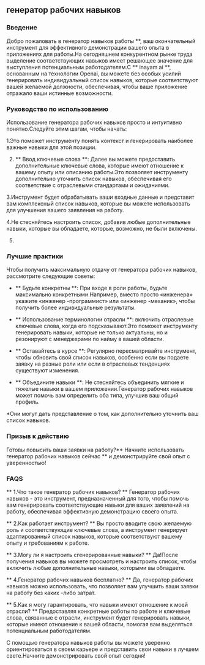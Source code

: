 ## генератор рабочих навыков

### Введение
Добро пожаловать в генератор навыков работы **, ваш окончательный инструмент для эффективного демонстрации вашего опыта в приложениях для работы.На сегодняшнем конкурентном рынке труда выделение соответствующих навыков имеет решающее значение для выступления потенциальным работодателям.С ** inayam ai **, основанным на технологии Openai, вы можете без особых усилий генерировать индивидуальный список навыков, которые соответствуют вашей желаемой должности, обеспечивая, чтобы ваше приложение отражало ваши истинные возможности.

### Руководство по использованию
Использование генератора рабочих навыков просто и интуитивно понятно.Следуйте этим шагам, чтобы начать:

1.Это поможет инструменту понять контекст и генерировать наиболее важные навыки для этой позиции.

2. ** Ввод ключевые слова **: Далее вы можете предоставить дополнительные ключевые слова, которые имеют отношение к вашему опыту или описанию работы.Это позволяет инструменту дополнительно уточнить список навыков, обеспечивая его соответствие с отраслевыми стандартами и ожиданиями.

3.Инструмент будет обрабатывать ваши входные данные и представит вам комплексный список навыков, которые вы можете использовать для улучшения вашего заявления на работу.

4.Не стесняйтесь настроить список, добавив любые дополнительные навыки, которые вы обладаете, которые, возможно, не были включены.

5.

### Лучшие практики
Чтобы получить максимальную отдачу от генератора рабочих навыков, рассмотрите следующие советы:

- ** Будьте конкретны **: При входе в роли работы, будьте максимально конкретными.Например, вместо просто «инженера» укажите «инженер -программист» или «инженер -механик», чтобы получить более индивидуальные результаты.

- ** Использование терминологии отрасли **: включить отраслевые ключевые слова, когда его подсказывают.Это поможет инструменту генерировать навыки, которые не только актуальны, но и резонируют с менеджерами по найму в вашей области.

- ** Оставайтесь в курсе **: Регулярно пересматривайте инструмент, чтобы обновить свой список навыков, особенно если вы подаете заявку на разные роли или если в отраслевых тенденциях существуют изменения.

- ** Объедините навыки **: Не стесняйтесь объединить мягкие и тяжелые навыки в вашем приложении.Генератор рабочих навыков может помочь вам определить оба типа, улучшив ваш общий профиль.

*Они могут дать представление о том, как дополнительно уточнить ваш список навыков.

### Призыв к действию
Готовы повысить ваши заявки на работу?** Начните использовать генератор рабочих навыков сейчас ** и демонстрируйте свой опыт с уверенностью!

### FAQS

** 1.Что такое генератор рабочих навыков? **
Генератор рабочих навыков - это инструмент, предназначенный для того, чтобы помочь вам генерировать соответствующие навыки для ваших заявлений на работу, обеспечивая эффективную демонстрацию своего опыта.

** 2.Как работает инструмент? **
Вы просто вводите свою желаемую роль и соответствующие ключевые слова, а инструмент генерирует адаптированный список навыков, которые соответствуют вашему опыту и требованиям к работе.

** 3.Могу ли я настроить сгенерированные навыки? **
Да!После получения навыков вы можете просмотреть и настроить список, чтобы включить любые дополнительные навыки, которыми вы обладаете.

** 4.Генератор рабочих навыков бесплатно? **
Да, генератор рабочих навыков можно использовать, что позволяет вам улучшить ваши заявки на работу без каких -либо затрат.

** 5.Как я могу гарантировать, что навыки имеют отношение к моей отрасли? **
Предоставляя конкретные работы по работе и ключевые слова, связанные с отрасли, инструмент будет генерировать навыки, которые имеют отношение к вашей области, помогая вам выделяться потенциальным работодателям.

С помощью генератора навыков работы вы можете уверенно ориентироваться в своем карьере и представить свои навыки в лучшем свете.Начните демонстрировать свой опыт сегодня!